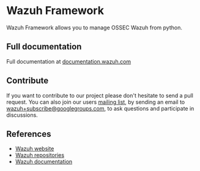 # Wazuh Framework

Wazuh Framework allows you to manage OSSEC Wazuh from python.

## Full documentation

Full documentation at [documentation.wazuh.com](http://documentation.wazuh.com/en/latest/wazuh_framework.html)

## Contribute

If you want to contribute to our project please don't hesitate to send a pull request. You can also join our users [mailing list](https://groups.google.com/d/forum/wazuh), by sending an email to [wazuh+subscribe@googlegroups.com](mailto:wazuh+subscribe@googlegroups.com), to ask questions and participate in discussions.


## References

* [Wazuh website](http://wazuh.com)
* [Wazuh repositories](http://github.com/wazuh)
* [Wazuh documentation](http://documentation.wazuh.com)
